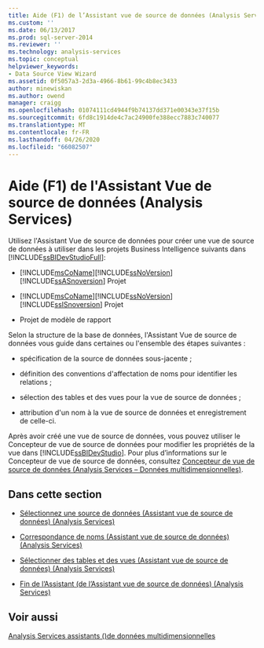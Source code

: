 ```yaml
---
title: Aide (F1) de l’Assistant vue de source de données (Analysis Services) | Microsoft Docs
ms.custom: ''
ms.date: 06/13/2017
ms.prod: sql-server-2014
ms.reviewer: ''
ms.technology: analysis-services
ms.topic: conceptual
helpviewer_keywords:
- Data Source View Wizard
ms.assetid: 0f5057a3-2d3a-4966-8b61-99c4b8ec3433
author: minewiskan
ms.author: owend
manager: craigg
ms.openlocfilehash: 01074111cd4944f9b74137dd371e00343e37f15b
ms.sourcegitcommit: 6fd8c1914de4c7ac24900fe388ecc7883c740077
ms.translationtype: MT
ms.contentlocale: fr-FR
ms.lasthandoff: 04/26/2020
ms.locfileid: "66082507"
---
```

# <a name="data-source-view-wizard-f1-help-analysis-services"></a>Aide (F1) de l'Assistant Vue de source de données (Analysis Services)
  Utilisez l'Assistant Vue de source de données pour créer une vue de source de données à utiliser dans les projets Business Intelligence suivants dans [!INCLUDE[ssBIDevStudioFull](../includes/ssbidevstudiofull-md.md)]:  
  
-   [!INCLUDE[msCoName](../includes/msconame-md.md)][!INCLUDE[ssNoVersion](../includes/ssnoversion-md.md)] [!INCLUDE[ssASnoversion](../includes/ssasnoversion-md.md)] Projet  
  
-   [!INCLUDE[msCoName](../includes/msconame-md.md)][!INCLUDE[ssNoVersion](../includes/ssnoversion-md.md)] [!INCLUDE[ssISnoversion](../includes/ssisnoversion-md.md)] Projet  
  
-   Projet de modèle de rapport  
  
 Selon la structure de la base de données, l'Assistant Vue de source de données vous guide dans certaines ou l'ensemble des étapes suivantes :  
  
-   spécification de la source de données sous-jacente ;  
  
-   définition des conventions d'affectation de noms pour identifier les relations ;  
  
-   sélection des tables et des vues pour la vue de source de données ;  
  
-   attribution d'un nom à la vue de source de données et enregistrement de celle-ci.  
  
 Après avoir créé une vue de source de données, vous pouvez utiliser le Concepteur de vue de source de données pour modifier les propriétés de la vue dans [!INCLUDE[ssBIDevStudio](../includes/ssbidevstudio-md.md)]. Pour plus d’informations sur le Concepteur de vue de source de données, consultez [Concepteur de vue de source de données &#40;Analysis Services – Données multidimensionnelles&#41;](data-source-view-designer-analysis-services-multidimensional-data.md).  
  
## <a name="in-this-section"></a>Dans cette section  
  
-   [Sélectionnez une source de données &#40;Assistant vue de source de données&#41; &#40;Analysis Services&#41;](select-a-data-source-data-source-view-wizard-analysis-services.md)  
  
-   [Correspondance de noms &#40;Assistant vue de source de données&#41; &#40;Analysis Services&#41;](name-matching-data-source-view-wizard-analysis-services.md)  
  
-   [Sélectionner des tables et des vues &#40;Assistant vue de source de données&#41; &#40;Analysis Services&#41;](select-tables-and-views-data-source-view-wizard-analysis-services.md)  
  
-   [Fin de l’Assistant &#40;de l’Assistant vue de source de données&#41; &#40;Analysis Services&#41;](completing-the-wizard-data-source-view-wizard-analysis-services.md)  
  
## <a name="see-also"></a>Voir aussi  
 [Analysis Services assistants &#40;&#41;de données multidimensionnelles](analysis-services-wizards-multidimensional-data.md)  
  
  
